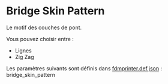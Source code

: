 # Bridge Skin Pattern

Le motif des couches de pont.

Vous pouvez choisir entre :

- Lignes
- Zig Zag


Les paramètres suivants sont définis dans [fdmprinter.def.json](https://github.com/smartavionics/Cura/blob/mb-master/resources/definitions/fdmprinter.def.json) : bridge_skin_pattern
